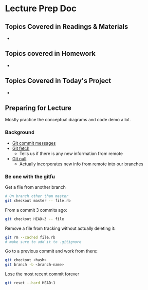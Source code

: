 # Lecture Prep Doc

## Topics Covered in Readings & Materials

+ 

## Topics covered in Homework

+ 

## Topics Covered in Today's Project

+ 

## Preparing for Lecture

Mostly practice the conceptual diagrams and code demo
a lot.

### Background

+ [Git commit messages](https://chris.beams.io/posts/git-commit/)
+ [Git fetch](https://git-scm.com/docs/git-fetch)
  + Tells us if there is any new information from remote
+ [Git pull](https://git-scm.com/docs/git-pull)
  + Actually incorporates new info from remote into our branches

### Be one with the gitfu

Get a file from another branch

```bash
# On branch other than master
git checkout master -- file.rb
```

From a commit 3 commits ago:

```bash
git checkout HEAD~3 -- file
```

Remove a file from tracking without actually deleting it:

```bash
git rm --cached file.rb
# make sure to add it to .gitignore
```

Go to a previous commit and work from there:

```bash
git checkout <hash>
git branch -b <branch-name>
```

Lose the most recent commit forever

```bash
git reset --hard HEAD~1
```

